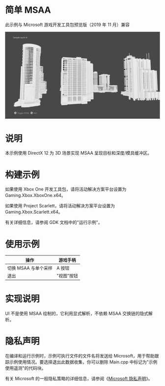 # 简单 MSAA

此示例与 Microsoft 游戏开发工具包预览版（2019 年 11 月）兼容

![](./media/image1.png)

# 说明

本示例使用 DirectX 12 为 3D 场景实现 MSAA 呈现目标和深度/模具缓冲区。

# 构建示例

如果使用 Xbox One 开发工具包，请将活动解决方案平台设置为
Gaming.Xbox.XboxOne.x64。

如果使用 Project Scarlett，请将活动解决方案平台设置为
Gaming.Xbox.Scarlett.x64。

有关详细信息，请参阅 GDK 文档中的"运行示例"。

# 使用示例

| 操作                        |  游戏手柄                               |
|-----------------------------|----------------------------------------|
| 切换 MSAA 与单个采样        |  A 按钮                                 |
| 退出                        |  "视图"按钮                             |

# 实现说明

UI 不是使用 MSAA 绘制的，它利用显式解析，不依赖 MSAA 交换链的隐式解析。

# 隐私声明

在编译和运行示例时，示例可执行文件的文件名将发送给
Microsoft，用于帮助跟踪示例使用情况。要选择退出此数据收集，你可以删除
Main.cpp 中标记为"示例使用遥测"的代码块。

有关 Microsoft 的一般隐私策略的详细信息，请参阅《[Microsoft
隐私声明](https://privacy.microsoft.com/en-us/privacystatement/)》。
